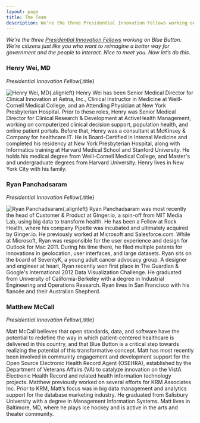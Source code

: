 ```yaml
---
layout: page
title: The Team
description: We’re the three Presidential Innovation Fellows working on Blue Button.
---
```


*We're the three [Presidential Innovation Fellows](http://www.whitehouse.gov/innovationfellows) working on Blue Button. We’re citizens just like you who want to reimagine a better way for government and the people to interact. Nice to meet you. Now let’s do this.*

### Henry Wei, MD
*Presidential Innovation Fellow*{.title}

![Henry Wei, MD](https://si0.twimg.com/profile_images/2449020568/1ykk2032teo9grhps8k0_reasonably_small.jpeg){.alignleft}
Henry Wei has been Senior Medical Director for Clinical Innovation at Aetna, Inc., Clinical Instructor in Medicine at Weill-Cornell Medical College, and an Attending Physician at New York Presbyterian Hospital.  Prior to these roles, Henry was Senior Medical Director for Clinical Research & Development at ActiveHealth Management, working on computerized clinical decision support, population health, and online patient portals.  Before that, Henry was a consultant at McKinsey & Company for healthcare IT.  He is Board-Certified in Internal Medicine and completed his residency at New York Presbyterian Hospital, along with Informatics training at Harvard Medical School and Stanford University.  He holds his medical degree from Weill-Cornell Medical College, and Master's and undergraduate degrees from Harvard University.  Henry lives in New York City with his family.

### Ryan Panchadsaram
*Presidential Innovation Fellow*{.title}

![Ryan Panchadsaram](https://si0.twimg.com/profile_images/1237614036/ryan-sq_reasonably_small.jpg){.alignleft}
Ryan Panchadsaram was most recently the head of Customer & Product at Ginger.io, a spin-off from MIT Media Lab, using big data to transform health.  He has been a Fellow at Rock Health, where his company Pipette was incubated and ultimately acquired by Ginger.io.  He previously worked at Microsoft and Salesforce.com.  While at Microsoft, Ryan was responsible for the user experience and design for Outlook for Mac 2011.  During his time there, he filed multiple patents for innovations in geolocation, user interfaces, and large datasets.  Ryan sits on the board of SeventyK, a young adult cancer advocacy group.  A designer and engineer at heart, Ryan recently won first place in The Guardian & Google's International 2012 Data Visualization Challenge.  He graduated from University of California-Berkeley with a degree in Industrial Engineering and Operations Research.  Ryan lives in San Francisco with his fiancée and their Australian Shepherd.

### Matthew McCall
*Presidential Innovation Fellow*{.title}

Matt McCall believes that open standards, data, and software have the potential to redefine the way in which patient-centered healthcare is delivered in this country, and that Blue Button is a critical step towards realizing the potential of this transformative concept.  Matt has most recently been involved in community engagement and development support for the Open Source Electronic Health Record Agent (OSEHRA), established by the Department of Veterans Affairs (VA) to catalyze innovation on the VistA Electronic Health Record and related health information technology projects. Matthew previously worked on several efforts for KRM Associates Inc.  Prior to KRM, Matt’s focus was in big data management and analytics support for the database marketing industry.  He graduated from Salisbury University with a degree in Management Information Systems.  Matt lives in Baltimore, MD, where he plays ice hockey and is active in the arts and theater community.
